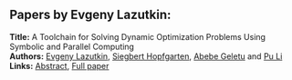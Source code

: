 <h2>Papers by Evgeny Lazutkin:</h2>
<p>
<b>Title:</b> A Toolchain for Solving Dynamic Optimization Problems Using Symbolic and Parallel Computing<br />
<b>Authors:</b> <a href="../authors/author_176.html">Evgeny Lazutkin</a>, <a href="../authors/author_141.html">Siegbert Hopfgarten</a>, <a href="../authors/author_102.html">Abebe Geletu</a> and <a href="../authors/author_180.html">Pu Li</a><br />
<b>Links:</b> <a href="../abstracts/abstract_33.pdf">Abstract</a>, <a href="../submissions/ecp15118311_LazutkinHopfgartenGeletuLi.pdf">Full paper</a>
</p>